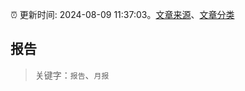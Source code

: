:alarm_clock: 更新时间: 2024-08-09 11:37:03。[文章来源](/README.md)、[文章分类](/TAGS.md)

## 报告


> 关键字：`报告`、`月报`



